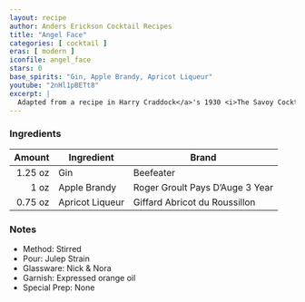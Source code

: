 ```yaml
---
layout: recipe
author: Anders Erickson Cocktail Recipes
title: "Angel Face"
categories: [ cocktail ]
eras: [ modern ]
iconfile: angel_face
stars: 0
base_spirits: "Gin, Apple Brandy, Apricot Liqueur"
youtube: "2nHl1pBETt8"
excerpt: |
  Adapted from a recipe in Harry Craddock</a>'s 1930 <i>The Savoy Cocktail Book</i> which stipulates "Shake well and strain into cocktail glass," rather than to stir as modern convention dictates.
---
```


### Ingredients

|  Amount | Ingredient      | Brand                           |
| ------: | --------------- | ------------------------------- |
| 1.25 oz | Gin             | Beefeater                       |
|    1 oz | Apple Brandy    | Roger Groult Pays D’Auge 3 Year |
| 0.75 oz | Apricot Liqueur | Giffard Abricot du Roussillon   |

### Notes

- Method: Stirred
- Pour: Julep Strain
- Glassware: Nick & Nora
- Garnish: Expressed orange oil
- Special Prep: None
